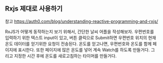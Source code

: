 ## Rxjs 제대로 사용하기

참고 https://auth0.com/blog/understanding-reactive-programming-and-rxjs/

RxJS가 어떻게 동작하는지 보기 위해서, 간단한 날씨 어플을 작성해보자.
우편번호를 입력하기 위한 텍스트 input이 있고, 버튼 클릭으로 Submit하면 우편번호 위치의 현재 온도 데이터를 얻기위한 요청이 전송된다. 온도를 얻고나면, 우편번호와 온도를 함께 페이지에 표시한다.
또한 페이지에 많은 온도를 넣어 계속 Watch를 하도록 만들거다. 그리고 지정한 시간 후에 온도를 새로고침하는 타이머를 만들거다. 
